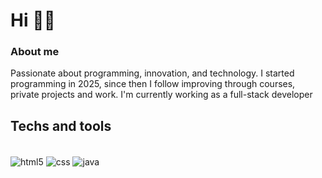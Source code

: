 # Hi  👨‍💻

### About me

Passionate about programming, innovation, and technology.
I started programming in 2025, since then I follow improving through courses, private projects and work.
I'm currently working as a full-stack developer


## Techs and tools
<div style="display: inline_block"></br>
  <img align="center" alt="html5" src="https://img.shields.io/badge/HTML-239120?style=for-the-badge&logo=html5&logoColor=white" />
  <img align="center" alt="css" src="https://img.shields.io/badge/CSS3-1572B6?style=for-the-badge&logo=css3&logoColor=white" />
  <img align="center" alt="java" src="https://img.shields.io/badge/JavaScript-F7DF1E?style=for-the-badge&logo=javascript&logoColor=black" />
  </div>
   <br></br>
